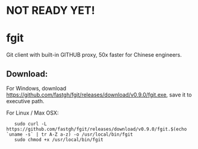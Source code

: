 # NOT READY YET!

# fgit
Git client with built-in GITHUB proxy, 50x faster for Chinese engineers.

## Download:
  For Windows, download https://github.com/fastgh/fgit/releases/download/v0.9.0/fgit.exe, save it to executive path.

  For Linux / Max OSX:

  ```shell
     sudo curl -L https://github.com/fastgh/fgit/releases/download/v0.9.0/fgit.$(echo `uname -s` | tr A-Z a-z) -o /usr/local/bin/fgit
     sudo chmod +x /usr/local/bin/fgit
  ```
